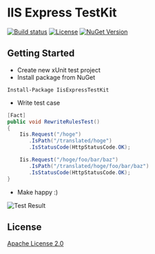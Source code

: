IIS Express TestKit
================
[![Build status](https://ci.appveyor.com/api/projects/status/v5kgu9runa70wum1?svg=true)](https://ci.appveyor.com/project/shibayan/iisexpress-testkit)
[![License](https://img.shields.io/github/license/shibayan/iisexpress-testkit.svg)](https://github.com/shibayan/iisexpress-testkit/blob/master/LICENSE)
[![NuGet Version](https://img.shields.io/nuget/v/IisExpressTestKit.svg)](https://www.nuget.org/packages/IisExpressTestKit/)

## Getting Started

- Create new xUnit test project
- Install package from NuGet

```
Install-Package IisExpressTestKit
```

- Write test case

```csharp
[Fact]
public void RewriteRulesTest()
{
    Iis.Request("/hoge")
       .IsPath("/translated/hoge")
       .IsStatusCode(HttpStatusCode.OK);

    Iis.Request("/hoge/foo/bar/baz")
       .IsPath("/translated/hoge/foo/bar/baz")
       .IsStatusCode(HttpStatusCode.OK);
}
```

- Make happy :)

![Test Result](http://cdn-ak.f.st-hatena.com/images/fotolife/s/shiba-yan/20160619/20160619175112.png)

## License

[Apache License 2.0](https://github.com/shibayan/WinQuickLook/blob/master/LICENSE)

